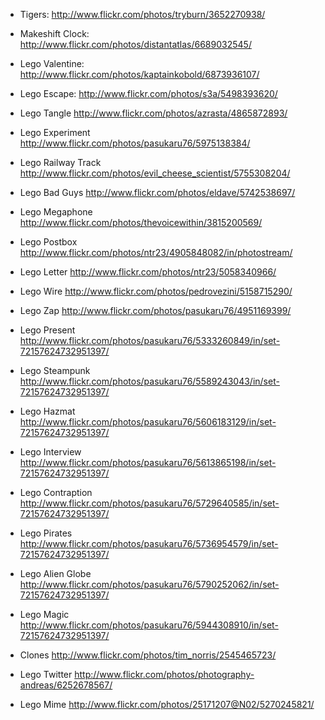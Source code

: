 - Tigers: <http://www.flickr.com/photos/tryburn/3652270938/>
- Makeshift Clock: <http://www.flickr.com/photos/distantatlas/6689032545/>
- Lego Valentine: <http://www.flickr.com/photos/kaptainkobold/6873936107/>
- Lego Escape: <http://www.flickr.com/photos/s3a/5498393620/>
- Lego Tangle <http://www.flickr.com/photos/azrasta/4865872893/>
- Lego Experiment <http://www.flickr.com/photos/pasukaru76/5975138384/>
- Lego Railway Track <http://www.flickr.com/photos/evil_cheese_scientist/5755308204/>
- Lego Bad Guys <http://www.flickr.com/photos/eldave/5742538697/>
- Lego Megaphone <http://www.flickr.com/photos/thevoicewithin/3815200569/>
- Lego Postbox <http://www.flickr.com/photos/ntr23/4905848082/in/photostream/>
- Lego Letter <http://www.flickr.com/photos/ntr23/5058340966/>
- Lego Wire <http://www.flickr.com/photos/pedrovezini/5158715290/>
- Lego Zap <http://www.flickr.com/photos/pasukaru76/4951169399/>
- Lego Present <http://www.flickr.com/photos/pasukaru76/5333260849/in/set-72157624732951397/>
- Lego Steampunk <http://www.flickr.com/photos/pasukaru76/5589243043/in/set-72157624732951397/>
- Lego Hazmat <http://www.flickr.com/photos/pasukaru76/5606183129/in/set-72157624732951397/>
- Lego Interview <http://www.flickr.com/photos/pasukaru76/5613865198/in/set-72157624732951397/>
- Lego Contraption <http://www.flickr.com/photos/pasukaru76/5729640585/in/set-72157624732951397/>

- Lego Pirates <http://www.flickr.com/photos/pasukaru76/5736954579/in/set-72157624732951397/>

- Lego Alien Globe <http://www.flickr.com/photos/pasukaru76/5790252062/in/set-72157624732951397/>

- Lego Magic <http://www.flickr.com/photos/pasukaru76/5944308910/in/set-72157624732951397/>

- Clones <http://www.flickr.com/photos/tim_norris/2545465723/>

- Lego Twitter <http://www.flickr.com/photos/photography-andreas/6252678567/>

- Lego Mime <http://www.flickr.com/photos/25171207@N02/5270245821/>